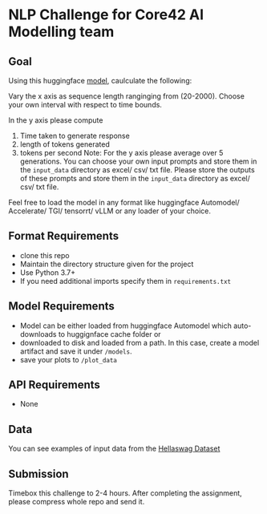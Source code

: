 # NLP Challenge for Core42 AI Modelling team

## Goal
Using this huggingface [model](https://huggingface.co/cerebras/Cerebras-GPT-111M/tree/main), caulculate the following:

Vary the x axis as sequence length ranginging from (20-2000). Choose your own interval with respect to time bounds.

In the y axis please compute
1. Time taken to generate response
2. length of tokens generated
3. tokens per second
Note: For the y axis please average over 5 generations.
You can choose your own input prompts and store them in the `input_data` directory as excel/ csv/ txt file.
Please store the outputs of these prompts and store them in the `input_data` directory as excel/ csv/ txt file.

Feel free to load the model in any format like huggingface Automodel/ Accelerate/ TGI/ tensorrt/ vLLM or any loader of your choice.

## Format Requirements
- clone this repo
- Maintain the directory structure given for the project
- Use Python 3.7+
- If you need additional imports specify them in `requirements.txt`

## Model Requirements
- Model can be either loaded from huggingface Automodel which auto-downloads to huggignface cache folder or
- downloaded to disk and loaded from a path. In this case, create a model artifact and save it under `/models`.
- save your plots to `/plot_data`


## API Requirements
- None

## Data
You can see examples of input data from the [Hellaswag Dataset](https://huggingface.co/datasets/Rowan/hellaswag)


## Submission
Timebox this challenge to 2-4 hours. After completing the assignment, please compress whole repo and send it.
